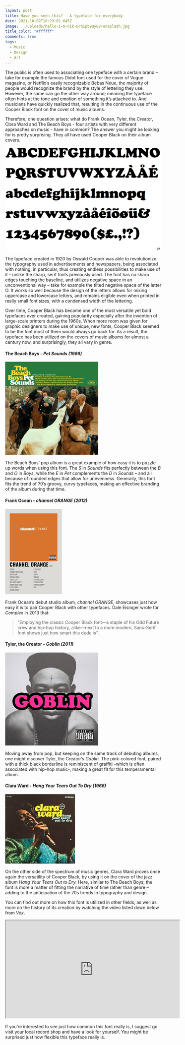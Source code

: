 ```yaml
---
layout: post
title: Have you seen this? - A typeface for everybody
date: 2021-10-02T18:23:02.645Z
image: ../uploads/hello-i-m-nik-6rhipb9uy88-unsplash.jpg
title_color: "#ffffff"
comments: true
tags:
  - Music
  - Design
  - Art
---
```

The public is often used to associating one typeface with a certain brand – take for example the famous Didot font used for the cover of Vogue magazine, or Netflix’s easily recognizable Bebas Neue, the majority of people would recognize the brand by the style of lettering they use. However, the same can go the other way around; meaning the typeface often hints at the tone and emotion of something it’s attached to. And musicians have quickly realized that, resulting in the continuous use of the Cooper Black font on the cover of music albums. 

Therefore, one question arises: what do Frank Ocean, Tyler, the Creator, Clara Ward and The Beach Boys - four artists with very different approaches on music - have in common? The answer you might be looking for is pretty surprising. They all have used Cooper Black on their album covers.   

![Cooper Black Typeface](../uploads/unnamed.gif "Cooper Black Typeface")

The typeface created in 1920 by Oswald Cooper was able to revolutionize the typography used in advertisements and newspapers, being associated with nothing, in particular, thus creating endless possibilities to make use of it – unlike the sharp, serif fonts previously used. The font has no sharp edges touching the baseline, and utilizes negative space in an unconventional way – take for example the tilted negative space of the letter O. It works so well because the design of the letters allows for mixing uppercase and lowercase letters, and remains eligible even when printed in really small font sizes, with a condensed width of the lettering.

Over time, Cooper Black has become one of the most versatile yet bold typefaces ever created, gaining popularity especially after the invention of large-scale printers during the 1960s. When more room was given for graphic designers to make use of unique, new fonts, Cooper Black seemed to be the font most of them would always go back for. As a result, the typeface has been utilized on the covers of music albums for almost a century now, and surprisingly, they all vary in genre.

#### The Beach Boys - *Pet Sounds (1966)*

![The Beach Boys - Pet Sounds (1966)](../uploads/petsoundscover.jpg "The Beach Boys - Pet Sounds (1966)")

The Beach Boys’ pop album is a great example of how easy it is to puzzle up words when using this font. The *S* in *Sounds* fits perfectly between the *B* and *O* in *Boys*, while the *E* in *Pet* complements the *D* in *Sounds* – and all because of rounded edges that allow for unevenness. Generally, this font fits the trend of 70’s groovy, curvy typefaces, making an effective branding of the album during that time.

#### Frank Ocean - *channel ORANGE (2012)*

![Frank Ocean - channel ORANGE (2012)](../uploads/download.png "Frank Ocean - channel ORANGE (2012)")

Frank Ocean’s debut studio album, *channel ORANGE*, showcases just how easy it is to pair Cooper Black with other typefaces. Dale Eisinger wrote for *Complex* in 2013 that: 

> “Employing the classic Cooper Black font—a staple of his Odd Future crew and hip-hop history, alike—next to a more modern, Sans-Serif font shows just how smart this dude is”.

#### Tyler, the Creator - *Goblin (2011)*

![Tyler, the Creator - Goblin (2011)](../uploads/goblindeluxeedition.jpg "Tyler, the Creator - Goblin (2011)")

Moving away from pop, but keeping on the same track of debuting albums, one might discover Tyler, the Creator’s *Goblin.* The pink-colored font, paired with a thick black borderline is reminiscent of graffiti –which is often associated with hip-hop music-, making a great fit for this temperamental album.

#### Clara Ward - *Hang Your Tears Out To Dry (1966)*

![Clara Ward - Hang Your Tears Out To Dry (1966)](../uploads/download.jfif "Clara Ward - Hang Your Tears Out To Dry (1966)")

On the other side of the spectrum of music genres, Clara Ward proves once again the versatility of Cooper Black, by using it on the cover of the jazz album *Hang Your Tears Out to Dry.* Here, similar to The Beach Boys, the font is more a matter of fitting the narrative of time rather than genre – adding to the anticipation of the 70s trends in typography and design.

You can find out more on how this font is utilized in other fields, as well as more on the history of its creation by watching the video listed down below from *Vox*.

<div class="video-box"><iframe width="560" height="315" src="https://www.youtube.com/embed/Zu91meda2I8?rel=0" allow="accelerometer; autoplay; encrypted-media; gyroscope; picture-in-picture" allowfullscreen></iframe></div>

If you’re interested to see just how common this font really is, I suggest go visit your local record shop and have a look for yourself. You might be surprised just how flexible this typeface really is.